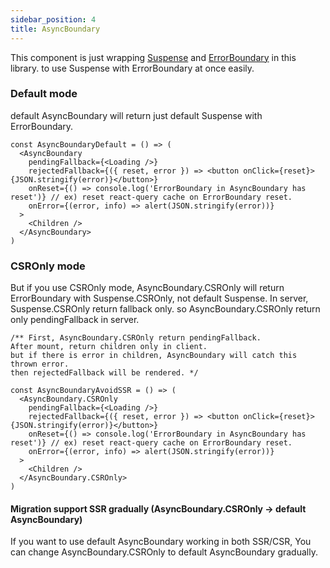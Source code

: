 ```yaml
---
sidebar_position: 4
title: AsyncBoundary
---
```


This component is just wrapping [Suspense](https://docs.suspensive.org/docs/reference/Suspense) and [ErrorBoundary](https://docs.suspensive.org/docs/reference/ErrorBoundary) in this library. to use Suspense with ErrorBoundary at once easily.

### Default mode

default AsyncBoundary will return just default Suspense with ErrorBoundary.

```tsx
const AsyncBoundaryDefault = () => (
  <AsyncBoundary
    pendingFallback={<Loading />}
    rejectedFallback={({ reset, error }) => <button onClick={reset}>{JSON.stringify(error)}</button>}
    onReset={() => console.log('ErrorBoundary in AsyncBoundary has reset')} // ex) reset react-query cache on ErrorBoundary reset.
    onError={(error, info) => alert(JSON.stringify(error))}
  >
    <Children />
  </AsyncBoundary>
)
```

### CSROnly mode

But if you use CSROnly mode, AsyncBoundary.CSROnly will return ErrorBoundary with Suspense.CSROnly, not default Suspense.
In server, Suspense.CSROnly return fallback only. so AsyncBoundary.CSROnly return only pendingFallback in server.

```tsx
/** First, AsyncBoundary.CSROnly return pendingFallback.
After mount, return children only in client.
but if there is error in children, AsyncBoundary will catch this thrown error.
then rejectedFallback will be rendered. */

const AsyncBoundaryAvoidSSR = () => (
  <AsyncBoundary.CSROnly
    pendingFallback={<Loading />}
    rejectedFallback={({ reset, error }) => <button onClick={reset}>{JSON.stringify(error)}</button>}
    onReset={() => console.log('ErrorBoundary in AsyncBoundary has reset')} // ex) reset react-query cache on ErrorBoundary reset.
    onError={(error, info) => alert(JSON.stringify(error))}
  >
    <Children />
  </AsyncBoundary.CSROnly>
)
```

#### Migration support SSR gradually (AsyncBoundary.CSROnly -> default AsyncBoundary)

If you want to use default AsyncBoundary working in both SSR/CSR, You can change AsyncBoundary.CSROnly to default AsyncBoundary gradually.
